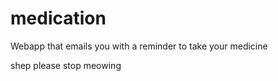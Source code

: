 # medication
Webapp that emails you with a reminder to take your medicine 

shep please stop meowing